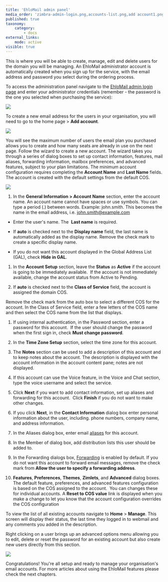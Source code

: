 ```yaml
---
title: 'EhloMail admin panel'
media_order: 'zimbra-admin-login.png,accounts-list.png,add account1.png,Add account 2.png'
published: true
taxonomy:
    category:
        - docs
external_links:
    mode: active
visible: true
---
```


This is where you will be able to create, manage, edit and delete users for the domain you will be managing. An EhloMail administrator account is automatically created when you sign up for the service, with the email address and password you select during the ordering process. 

To access the administration panel navigate to the [EhloMail admin login page](https://mail.ls:9071/admin/) and enter your administrator credentials (remember - the password is the one you selected when purchasing the service):

![](zimbra-admin-login.png)

To create a new email address for the users in your organisation, you will need to go to the home page > **Add account**. 

![](add%20account1.png)

You will see the maximum number of users the email plan you purchased allows you to create and how many seats are already in use on the next page. Follow the wizard to create a new account. 
The wizard takes you through a series of dialog boxes to set up contact information, features, mail aliases, forwarding information, mailbox preferences, and advanced features, subject to your plan limitations. The minimum account configuration requires completing the <span style="font-weight: bold;">Account Name</span> and <span style="font-weight: bold;">Last Name</span> fields. The account is created with the default settings from the default COS. 

![](Add%20account%202.png)

1.  In the <span style="font-weight: bold;">General Information > Account Name</span> section, enter the account name. An account name cannot have spaces or use symbols. You can type a period (.) between words. Example: john.smith. This becomes the name in the email address, i.e. john.smith@example.com

*   Enter the user's name. The  <span style="font-weight: bold;">Last name</span> <span>is required.</span>

*   If <span style="font-weight: bold;">auto</span> is checked next to the <span style="font-weight: bold;">Display name</span> field, the last name is automatically added as the display name. Remove the check mark to create a specific display name.

*   If you do not want this account displayed in the Global Address List (GAL), check <span style="font-weight: bold;">Hide in GAL</span>.

1.  In the <span style="font-weight: bold;">Account Setup</span> section, leave the <span style="font-weight: bold;">Status</span> as <span style="font-weight: bold;">Active</span> if the account is going to be immediately available.  If the account is not immediately available, change the account status from Active to Pending.

2.  If <span style="font-weight: bold;">auto</span> is checked next to the <span style="font-weight: bold;">Class of Service</span> field, the account is assigned the domain COS.  

Remove the check mark from the auto box to select a different COS for the account. In the Class of Service field, enter a few letters of the COS name and then select the COS name from the list that displays.

1.  If using internal authentication, in the Password section, enter a password for this account.  If the user should change the password when the first sign in, check <span style="font-weight: bold;">Must change password</span>.

2.  In the <span style="font-weight: bold;">Time Zone Setup</span> section, select the time zone for this account.

3.  The <span style="font-weight: bold;">Notes</span> section can be used to add a description of this account and to keep notes about the account. The description is displayed with the account information in the account content pane; notes are not displayed.

4.  If this account can use the Voice feature, in the Voice and Chat section, type the voice username and select the service.

5.  Click <span style="font-weight: bold;">Next</span> if you want to add contact information, set up aliases and forwarding for this account.  Click <span style="font-weight: bold;">Finish</span> if you do not want to make other changes.

6.  If you click <span style="font-weight: bold;">Next</span>, in the <span style="font-weight: bold;">Contact Information</span> dialog box enter personal information about the user, including. phone numbers, company name, and address information.

7.  In the Aliases dialog box, enter email [aliases](/ehlomail-admin-articles/ehlomail-administration-console/creating-a-domain-alias) for this account.

8.  In the Member of dialog box, add distribution lists this user should be added to.

9.  In the Forwarding dialogs box, [Forwarding](/ehlomail-admin-articles/ehlomail-administration-console/managing-email-addresses/forwarding-mail) is enabled by default. If you do not want this account to forward email messages, remove the check mark from <span style="font-weight: bold;">Allow the user to specify a forwarding address</span>.

10.  <span style="font-weight: bold;">Features</span>, <span style="font-weight: bold;">Preferences</span>, <span style="font-weight: bold;">Themes</span>, <span style="font-weight: bold;">Zimlets</span>, and <span style="font-weight: bold;">Advanced</span> dialog boxes. The default feature, preferences, and advanced features configuration is based on the COS assigned to the account.  You can changes these for individual accounts. A <span style="font-weight: bold;">Reset to COS value</span> link is displayed when you make a change to let you know that the account configuration overrides the COS configuration

To view the list of all existing accounts navigate to **Home** > **Manage**. This screen will display their status, the last time they logged in to webmail and any comments you added in the description. 

Right clicking on a user brings up an advanced options menu allowing you to edit, delete or reset the password for an existing account but also create new users directly from this section.
    
![](accounts-list.png)

Congratulations! You're all setup and ready to manage your organisation's email accounts. For more articles about using the EhloMail features please check the next chapters.
